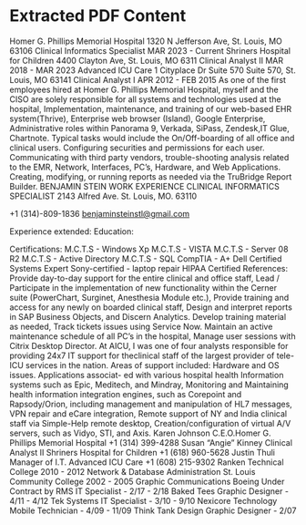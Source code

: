 # Extracted PDF Content



Homer G. Phillips Memorial Hospital
1320 N Jefferson Ave, St. Louis, MO 63106
Clinical Informatics Specialist
MAR 2023 - Current
Shriners Hospital for Children
4400 Clayton Ave, St. Louis, MO 6311
Clinical Analyst II
MAR 2018 - MAR 2023
Advanced ICU Care
1 Cityplace Dr Suite 570 Suite 570, St. Louis, MO 63141
Clinical Analyst I 
APR 2012 - FEB 2015
As one of the first employees hired at Homer G. Phillips Memorial 
Hospital, myself and the CISO are solely responsible for all systems 
and technologies used at the hospital, Implementation, maintenance, 
and training of our web-based EHR system(Thrive), Enterprise web 
browser (Island), Google Enterprise, Administrative roles within 
Panorama 9, Verkada, SiPass, Zendesk,IT Glue, Chartnote. Typical 
tasks would include the On/Off-boarding of all office and clinical users. 
Configuring securities and permissions for each user. Communicating 
with third party vendors, trouble-shooting analysis related to the EMR, 
Network, Interfaces, PC’s, Hardware, and Web Applications. 
Creating, modifying, or running reports as needed via the TruBridge 
Report Builder.
BENJAMIN STEIN
WORK EXPERIENCE
CLINICAL INFORMATICS SPECIALIST
2143 Alfred Ave. St. Louis, MO. 63110
 
+1 (314)-809-1836          benjaminsteinstl@gmail.com
 
  
 
Experience extended:
Education:
  
Certifications:
M.C.T.S - Windows Xp
M.C.T.S - VISTA
M.C.T.S - Server 08 R2
M.C.T.S - Active Directory
M.C.T.S - SQL
CompTIA - A+
Dell Certified Systems Expert
Sony-certified - laptop repair
HIPAA Certified
References:
Provide day-to-day support for the entire clinical and office staff, 
Lead / Participate in the implementation of new functionality within the 
Cerner suite (PowerChart, Surginet, Anesthesia Module etc.), Provide 
training and access for any newly on boarded clinical staff, Design and 
interpret reports in SAP Business Objects, and Discern Analytics. Develop 
training material as needed, Track tickets issues using Service Now. 
Maintain an active maintenance schedule of all PC’s in the hospital, 
Manage user sessions with Citrix Desktop Director.
At AICU, I was one of four analysts responsible for providing 24x7 IT support 
for theclinical staff of the largest provider of tele-ICU services in the nation. 
Areas of support included: Hardware and OS issues. Applications associat-
ed with various hospital health Information systems such as Epic, Meditech, 
and Mindray, Monitoring and Maintaining health information integration 
engines, such as Corepoint and Rapsody/Orion, including management 
and manipulation of HL7 messages, VPN repair and eCare integration, 
Remote support of NY and India clinical staff via Simple-Help remote 
desktop, Creation/configuration of virtual A/V servers, such as Vidyo, STI, 
and Axis. 
Karen Johnson
C.E.O.Homer G. Phillips Memorial 
Hospital
+1 (314) 399-4288
Susan “Angie” Kinney
Clinical Analyst II
Shriners Hospital for Children
+1 (618) 960-5628
Justin Thuli 
Manager of I.T.
Advanced ICU Care
+1 (608) 215-9302
Ranken Technical College
2010 - 2012
Network & Database Administration
St. Louis Community College
2002 - 2005
Graphic Communications
Boeing
Under Contract by RMS
IT Specialist - 2/17 - 2/18
Baked Tees
Graphic Designer - 4/11 - 4/12
Tek Systems
IT Specialist - 3/10 - 9/10
Nexicore Technology
Mobile Technician - 4/09 - 11/09
Think Tank Design
Graphic Designer - 2/07
